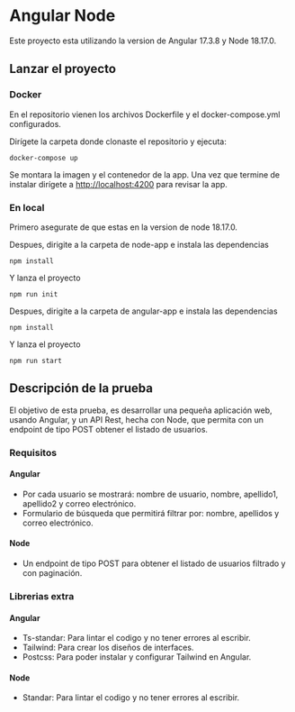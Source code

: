 # Angular Node

Este proyecto esta utilizando la version de Angular 17.3.8 y Node 18.17.0.

## Lanzar el proyecto

### Docker

En el repositorio vienen los archivos Dockerfile y el docker-compose.yml configurados.

Dirígete la carpeta donde clonaste el repositorio y ejecuta:
  
```console
docker-compose up
```

Se montara la imagen y el contenedor de la app.
Una vez que termine de instalar dirígete a <http://localhost:4200> para revisar la app.
  
### En local

Primero asegurate de que estas en la version de node 18.17.0.

Despues, dirigite a la carpeta de node-app e instala  las dependencias

```console
npm install
```

Y lanza el proyecto

```console
npm run init
```

Despues, dirigite a la carpeta de angular-app e instala las dependencias

```console
npm install
```

Y lanza el proyecto

```console
npm run start
```

## Descripción de la prueba

El objetivo de esta prueba, es desarrollar una pequeña aplicación web, usando Angular, y un API Rest, hecha con Node, que permita con un endpoint de tipo POST obtener el listado de usuarios.

### Requisitos

#### Angular

- Por cada usuario se mostrará: nombre de usuario, nombre, apellido1, apellido2 y correo electrónico.
- Formulario de búsqueda que permitirá filtrar por: nombre, apellidos y correo electrónico.

#### Node

- Un endpoint de tipo POST para obtener el listado de usuarios filtrado y con paginación.

### Librerias extra

#### Angular

- Ts-standar: Para lintar el codigo y no tener errores al escribir.
- Tailwind: Para crear los diseños de interfaces.
- Postcss: Para poder instalar y configurar Tailwind en Angular.

#### Node

- Standar: Para lintar el codigo y no tener errores al escribir.

